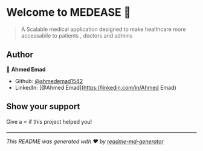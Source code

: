# Welcome to MEDEASE 👋

> A Scalable medical application designed to make healthcare more accessabile to patients , doctors and admins

## Author

👤 **Ahmed Emad**

* Github: [@ahmedemad1542](https://github.com/ahmedemad1542)
* LinkedIn: [@Ahmed Emad](https://linkedin.com/in/Ahmed Emad)

## Show your support

Give a ⭐️ if this project helped you!


***
_This README was generated with ❤️ by [readme-md-generator](https://github.com/kefranabg/readme-md-generator)_